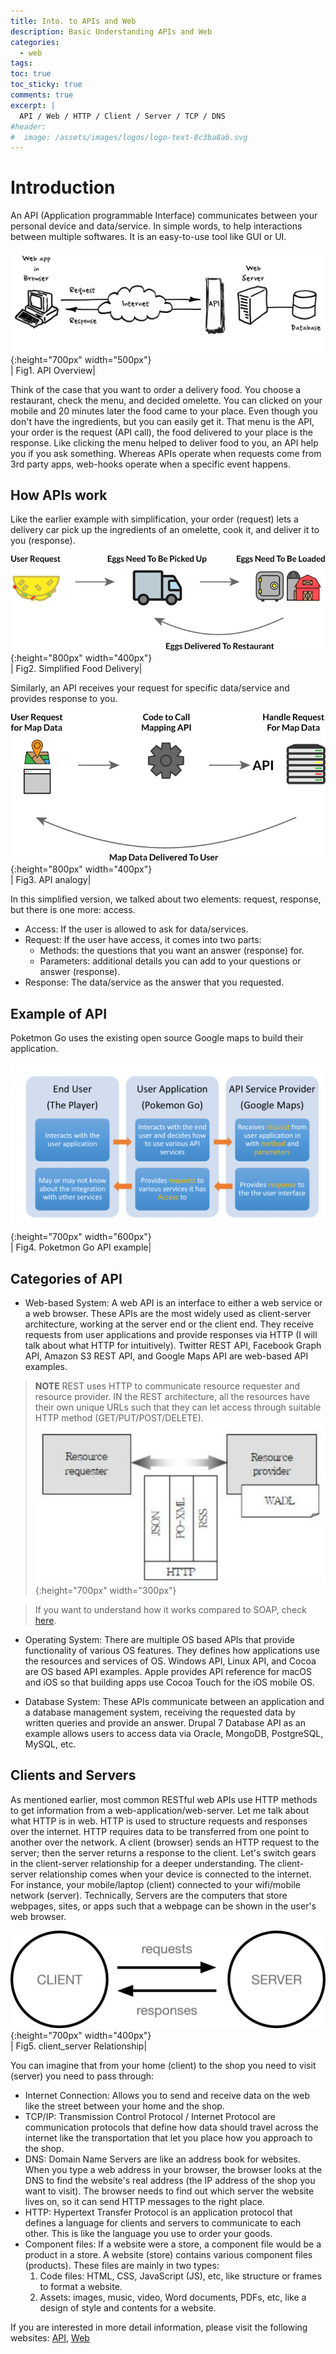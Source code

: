 ```yaml
---
title: Into. to APIs and Web
description: Basic Understanding APIs and Web
categories:
  - web
tags:
toc: true
toc_sticky: true
comments: true
excerpt: |
  API / Web / HTTP / Client / Server / TCP / DNS
#header:
#  image: /assets/images/logos/logo-text-8c3ba8a6.svg
---
```

# Introduction
An API (Application programmable Interface) communicates between your personal device and data/service. In simple words, to help interactions between multiple softwares. It is an easy-to-use tool like GUI or UI.

![api](/assets/images/intro_api/api.png){:height="700px" width="500px"}  
| Fig1. API Overview|

Think of the case that you want to order a delivery food. You choose a restaurant, check the menu, and decided omelette. You can clicked on your mobile and 20 minutes later the food came to your place. Even though you don't have the ingredients, but you can easily get it. That menu is the API, your order is the request (API call), the food delivered to your place is the response. Like clicking the menu helped to deliver food to you, an API help you if you ask something. Whereas APIs operate when requests come from 3rd party apps, web-hooks operate when a specific event happens.

## How APIs work
Like the earlier example with simplification, your order (request) lets a delivery car pick up the ingredients of an omelette, cook it, and deliver it to you (response).

![food_del](/assets/images/intro_api/food_del.png){:height="800px" width="400px"}  
| Fig2. Simplified Food Delivery|

Similarly, an API receives your request for specific data/service and provides response to you.

![api_work](/assets/images/intro_api/api_work.png){:height="800px" width="400px"}  
| Fig3. API analogy|

In this simplified version, we talked about two elements: request, response, but there is one more: access.
- Access: If the user is allowed to ask for data/services.
- Request: If the user have access, it comes into two parts:
    - Methods: the questions that you want an answer (response) for.
    - Parameters: additional details you can add to your questions or answer (response).
- Response: The data/service as the answer that you requested.

## Example of API

Poketmon Go uses the existing open source Google maps to build their application.   

![poketmon](/assets/images/intro_api/poketmon.png){:height="700px" width="600px"}  
| Fig4. Poketmon Go API example|

## Categories of API
- Web-based System: A web API is an interface to either a web service or a web browser. These APIs are the most widely used as client-server architecture, working at the server end or the client end. They receive requests from user applications and provide responses via HTTP (I will talk about what HTTP for intuitively). Twitter REST API, Facebook Graph API, Amazon S3 REST API, and Google Maps API are web-based API examples.
> **NOTE** REST uses HTTP to communicate resource requester and resource provider. IN the REST architecture, all the resources have their own unique URLs such that they can let access through suitable HTTP method (GET/PUT/POST/DELETE).
> ![rest](/assets/images/intro_api/rest.png){:height="700px" width="300px"}

> If you want to understand how it works compared to SOAP, check [here](https://smartbear.com/blog/test-and-monitor/soap-vs-rest-whats-the-difference/).

- Operating System: There are multiple OS based APIs that provide functionality of various OS features. They defines how applications use the resources and services of OS. Windows API, Linux API, and Cocoa are OS based API examples. Apple provides API reference for macOS and iOS so that building apps use Cocoa Touch for the iOS mobile OS.

- Database System: These APIs communicate between an application and a database management system, receiving the requested data by written queries and provide an answer. Drupal 7 Database API as an example allows users to access data via Oracle, MongoDB, PostgreSQL, MySQL, etc.

## Clients and Servers
As mentioned earlier, most common RESTful web APIs use HTTP methods to get information from a web-application/web-server. Let me talk about what HTTP is in web. HTTP is used to structure requests and responses over the internet. HTTP requires data to be transferred from one point to another over the network. A client (browser) sends an HTTP request to the server; then the server returns a response to the client. Let's switch gears in the client-server relationship for a deeper understanding. The client-server relationship comes when your device is connected to the internet. For instance, your mobile/laptop (client) connected to your wifi/mobile network (server). Technically, Servers are the computers that store webpages, sites, or apps such that a webpage can be shown in the user's web browser.

![client_server](/assets/images/intro_api/client_server.png){:height="700px" width="400px"}  
| Fig5. client_server Relationship|

You can imagine that from your home (client) to the shop you need to visit (server) you need to pass through:
- Internet Connection: Allows you to send and receive data on the web like the street between your home and the shop.
- TCP/IP: Transmission Control Protocol / Internet Protocol are communication protocols that define how data should travel across the internet like the transportation that let you place how you approach to the shop.
- DNS: Domain Name Servers are like an address book for websites. When you type a web address in your browser, the browser looks at the DNS to find the website's real address (the IP address of the shop you want to visit). The browser needs to find out which server the website lives on, so it can send HTTP messages to the right place.
- HTTP: Hypertext Transfer Protocol is an application protocol that defines a language for clients and servers to communicate to each other. This is like the language you use to order your goods.
- Component files: If a website were a store, a component file would be a product in a store. A website (store) contains various  component files (products). These files are mainly in two types:
  1. Code files: HTML, CSS, JavaScript (JS), etc, like structure or frames to format a website.
  2. Assets: images, music, video, Word documents, PDFs, etc, like a design of style and contents for a website.


If you are interested in more detail information, please visit the following websites: [API](https://www.altexsoft.com/blog/engineering/what-is-api-definition-types-specifications-documentation/), [Web](https://developer.mozilla.org/en-US/docs/Learn/Getting_started_with_the_web/How_the_Web_works)
